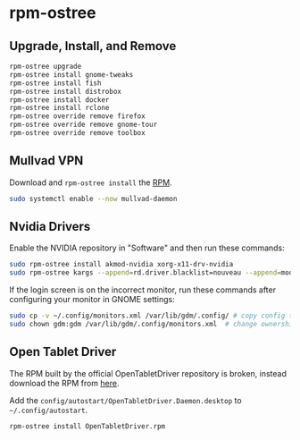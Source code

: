 # rpm-ostree

## Upgrade, Install, and Remove

```bash
rpm-ostree upgrade
rpm-ostree install gnome-tweaks
rpm-ostree install fish
rpm-ostree install distrobox
rpm-ostree install docker
rpm-ostree install rclone
rpm-ostree override remove firefox
rpm-ostree override remove gnome-tour
rpm-ostree override remove toolbox
```

## Mullvad VPN

Download and `rpm-ostree install` the [RPM](https://mullvad.net/en/download/linux/).

```bash
sudo systemctl enable --now mullvad-daemon
```

## Nvidia Drivers

Enable the NVIDIA repository in "Software" and then run these commands:

```bash
sudo rpm-ostree install akmod-nvidia xorg-x11-drv-nvidia
sudo rpm-ostree kargs --append=rd.driver.blacklist=nouveau --append=modprobe.blacklist=nouveau --append=nvidia-drm.modeset=1 # this might not be needed at some point when silverblue will support the standard way to specify this.`
```

If the login screen is on the incorrect monitor, run these commands after configuring your monitor in GNOME settings:

```bash
sudo cp -v ~/.config/monitors.xml /var/lib/gdm/.config/ # copy config to gdm
sudo chown gdm:gdm /var/lib/gdm/.config/monitors.xml  # change ownership to gdm user
```

## Open Tablet Driver

The RPM built by the official OpenTabletDriver repository is broken, instead download the RPM from [here](https://github.com/hwsmm/OpenTabletDriver.Packaging/releases/tag/test).

Add the `config/autostart/OpenTabletDriver.Daemon.desktop` to `~/.config/autostart`.

```bash
rpm-ostree install OpenTabletDriver.rpm
```
